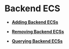 # Backend ECS<a name="EN-US_TOPIC_0096561516"></a>

-   **[Adding Backend ECSs](adding-backend-ecss.md)**  

-   **[Removing Backend ECSs](removing-backend-ecss.md)**  

-   **[Querying Backend ECSs](querying-backend-ecss.md)**  


